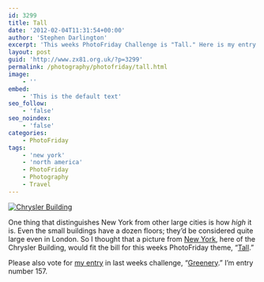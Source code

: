 ```yaml
---
id: 3299
title: Tall
date: '2012-02-04T11:31:54+00:00'
author: 'Stephen Darlington'
excerpt: 'This weeks PhotoFriday Challenge is "Tall." Here is my entry.'
layout: post
guid: 'http://www.zx81.org.uk/?p=3299'
permalink: /photography/photofriday/tall.html
image:
    - ''
embed:
    - 'This is the default text'
seo_follow:
    - 'false'
seo_noindex:
    - 'false'
categories:
    - PhotoFriday
tags:
    - 'new york'
    - 'north america'
    - PhotoFriday
    - Photography
    - Travel
---
```


[![Chrysler Building](https://i0.wp.com/farm5.staticflickr.com/4135/4872226370_59903b8d43.jpg?resize=500%2C333)](http://www.flickr.com/photos/stephendarlington/4872226370/ "Chrysler Building by stephendarlington, on Flickr")

One thing that distinguishes New York from other large cities is how *high* it is. Even the small buildings have a dozen floors; they’d be considered quite large even in London. So I thought that a picture from [New York](http://www.zx81.org.uk/travel/new-new-york.html), here of the Chrysler Building, would fit the bill for this weeks PhotoFriday theme, “[Tall](http://www.photofriday.com/archives/challenge/001158.php).”

Please also vote for [my entry](http://www.zx81.org.uk/photography/photofriday/greenery.html) in last weeks challenge, “[Greenery](http://www.photofriday.com/linkviewer.php?id=1156).” I’m entry number 157.
